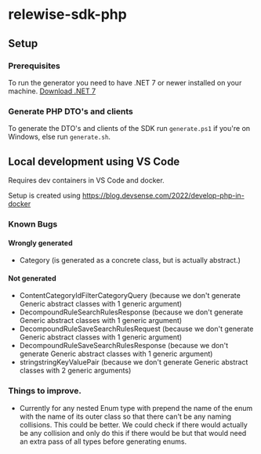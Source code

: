 # relewise-sdk-php

## Setup
### Prerequisites
To run the generator you need to have .NET 7 or newer installed on your machine. [Download .NET 7](https://dotnet.microsoft.com/en-us/download/dotnet/7.0)
### Generate PHP DTO's and clients
To generate the DTO's and clients of the SDK run `generate.ps1` if you're on Windows, else run `generate.sh`.

## Local development using VS Code

Requires dev containers in VS Code and docker.

Setup is created using https://blog.devsense.com/2022/develop-php-in-docker

### Known Bugs
#### Wrongly generated
- Category (is generated as a concrete class, but is actually abstract.)
#### Not generated
- ContentCategoryIdFilterCategoryQuery (because we don't generate Generic abstract classes with 1 generic argument)
- DecompoundRuleSearchRulesResponse (because we don't generate Generic abstract classes with 1 generic argument)
- DecompoundRuleSaveSearchRulesRequest (because we don't generate Generic abstract classes with 1 generic argument)
- DecompoundRuleSaveSearchRulesResponse (because we don't generate Generic abstract classes with 1 generic argument)
- stringstringKeyValuePair (because we don't generate Generic abstract classes with 2 generic arguments)

### Things to improve.
- Currently for any nested Enum type with prepend the name of the enum with the name of its outer class so that there can't be any naming collisions. This could be better. We could check if there would actually be any collision and only do this if there would be but that would need an extra pass of all types before generating enums.
